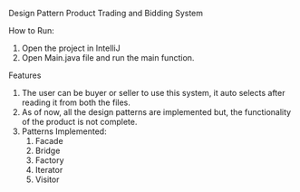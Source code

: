 Design Pattern Product Trading and Bidding System

How to Run:
1. Open the project in IntelliJ
2. Open Main.java file and run the main function.

Features
1. The user can be buyer or seller to use this system, it auto selects
after reading it from both the files. 
2. As of now, all the design patterns are implemented but, 
the functionality of the product is not complete.
3. Patterns Implemented:
   1. Facade
   2. Bridge
   3. Factory
   4. Iterator
   5. Visitor
